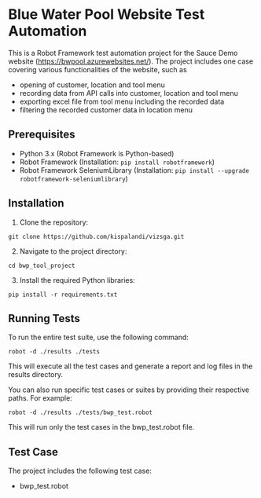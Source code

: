 # Blue Water Pool Website Test Automation
This is a Robot Framework test automation project for the Sauce Demo website (https://bwpool.azurewebsites.net/).
The project includes one case covering various functionalities of the website, such as 
- opening of customer, location and tool menu
- recording data from API calls into customer, location and tool menu
- exporting excel file from tool menu including the recorded data
- filtering the recorded customer data in location menu

## Prerequisites
- Python 3.x (Robot Framework is Python-based)
- Robot Framework (Installation: ```pip install robotframework```)
- Robot Framework SeleniumLibrary (Installation: ```pip install --upgrade robotframework-seleniumlibrary```)

## Installation
1. Clone the repository:
```
git clone https://github.com/kispalandi/vizsga.git
```

2. Navigate to the project directory:
```
cd bwp_tool_project
```

3. Install the required Python libraries:
```
pip install -r requirements.txt
```

## Running Tests
To run the entire test suite, use the following command:

```
robot -d ./results ./tests
```

This will execute all the test cases and generate a report and log files in the results directory.

You can also run specific test cases or suites by providing their respective paths. For example:
```
robot -d ./results ./tests/bwp_test.robot
```

This will run only the test cases in the bwp_test.robot file.

## Test Case
The project includes the following test case:

- bwp_test.robot